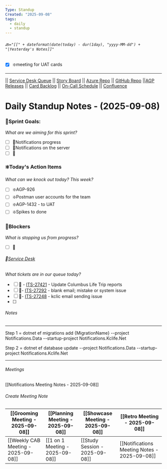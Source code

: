 ```yaml
---
Type: Standup
Created: "2025-09-08"
tags:
  - daily
  - standup
---
```

###### 🔙`="[[" + dateformat(date(today) - dur(1day), "yyyy-MM-dd") + "|Yesterday's Notes]]"` 
- [x] ❇️meeting for UAT cards
---
|| [Service Desk Queue](https://itkcl.atlassian.net/jira/servicedesk/projects/ITS/queues/custom/220) || [Story Board](https://itkcl.atlassian.net/jira/software/c/projects/AGP/boards/86) || [Azure Repo](https://devops.kclife.net/Applications) || [GitHub Repo](https://github.com/kclife-it)
||[AGP Releases](https://itkcl.atlassian.net/projects/AGP?selectedItem=com.atlassian.jira.jira-projects-plugin%3Arelease-page) || [Card Backlog](https://itkcl.atlassian.net/jira/software/c/projects/AGP/boards/86/backlog) || [On-Call Schedule](https://itkcl.atlassian.net/jira/ops/who-is-on-call) || [Confluence](https://itkcl.atlassian.net/wiki/home) 
# Daily Standup Notes - (2025-09-08)

### 🔁Sprint Goals: 
*What are we aiming for this sprint?* 
- [ ] 🔁Notifications progress
- [ ] 🔁Notifications on the server
- [ ] 🔁

### ❇️Today's Action Items
*What can we knock out today? This week?*
- [ ] ❇️AGP-926
- [ ] ❇️Postman user accounts for the team
- [ ] ❇️AGP-1432 - to UAT
- [ ] ❇️Spikes to done

### 🚫Blockers
*What is stopping us from progress?*
- [ ] 🚫

###### 🎫[Service Desk](https://itkcl.atlassian.net/jira/software/c/projects/AGP/boards/86)
*What tickets are in our queue today?*
- [ ] 🎫 - [ITS-27421](https://itkcl.atlassian.net/jira/servicedesk/projects/ITS/queues/custom/220/ITS-27421) - Update Columbus Life Trip reports
- [ ] 🎫- [ITS-27292](https://itkcl.atlassian.net/browse/ITS-27292) - blank email; mistake or system issue
- [ ] 🎫- [ITS-27248](https://itkcl.atlassian.net/browse/ITS-27248) - kclic email sending issue
- [ ] 

###### Notes
---
Step 1 = dotnet ef migrations add {MigrationName} --project Notifications.Data --startup-project Notifications.Kclife.Net

Step 2 = dotnet ef database update --project Notifications.Data --startup-project Notifications.Kclife.Net



---
###### Meetings
[[Notifications Meeting Notes - 2025-09-08]]

###### Create Meeting Note

| [[Grooming Meeting - 2025-09-08]]   | [[Planning Meeting - 2025-09-08]] | [[Showcase Meeting - 2025-09-08]] | [[Retro Meeting - 2025-09-08]] |
| --------------------------------- | ------------------------------- | ------------------------------- | ---------------------------- |
| [[Weekly CAB Meeting - 2025-09-08]] | [[1 on 1 Meeting - 2025-09-08]]   | [[Study Session - 2025-09-08]]    | [[Notifications Meeting Notes - 2025-09-08]] |
